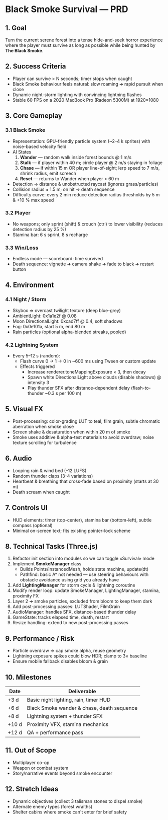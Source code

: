 # Black Smoke Survival — PRD

## 1. Goal
Turn the current serene forest into a tense hide-and-seek horror experience where the player must survive as long as possible while being hunted by **The Black Smoke**.

## 2. Success Criteria
* Player can survive > N seconds; timer stops when caught
* Black Smoke behaviour feels natural: slow roaming ➜ rapid pursuit when close
* Dynamic night-storm lighting with convincing lightning flashes
* Stable 60 FPS on a 2020 MacBook Pro (Radeon 5300M) at 1920×1080

## 3. Core Gameplay
### 3.1 Black Smoke
* Representation: GPU-friendly particle system (~2–4 k sprites) with noise-based velocity field
* AI States
  1. **Wander** — random walk inside forest bounds @ 1 m/s
  2. **Stalk**  — if player within 40 m; circle player @ 2 m/s staying in foliage
  3. **Chase**  — if within 15 m OR player line-of-sight; lerp speed to 7 m/s, shrink radius, emit screech
  4. **Reset** — returns to Wander when player > 60 m
* Detection → distance & unobstructed raycast (ignores grass/particles)
* Collision radius ≈ 1.5 m; on hit ⇒ death sequence
* Difficulty curve: every 2 min reduce detection radius thresholds by 5 m & +10 % max speed

### 3.2 Player
* No weapons; only sprint (shift) & crouch (ctrl) to lower visibility (reduces detection radius by 25 %)
* Stamina bar: 6 s sprint, 8 s recharge

### 3.3 Win/Loss
* Endless mode — scoreboard: time survived
* Death sequence: vignette ➜ camera shake ➜ fade to black ➜ restart button

## 4. Environment
### 4.1 Night / Storm
* Skybox ⇒ overcast twilight texture (deep blue-grey)
* AmbientLight: 0x1a1e2f @ 0.08
* Moon DirectionalLight: 0xcad7ff @ 0.4, soft shadows
* Fog: 0x0e101a, start 5 m, end 80 m
* Rain particles (optional alpha-blended streaks, pooled)

### 4.2 Lightning System
* Every 5–12 s (random):
  * Flash curve 0 → 1 → 0 in ~600 ms using Tween or custom update
  * Effects triggered
    * Increase renderer.toneMappingExposure × 3, then decay
    * Spawn white DirectionalLight above clouds (disable shadows) @ intensity 3
    * Play thunder SFX after distance-dependent delay (flash-to-thunder ~0.3 s per 100 m)

## 5. Visual FX
* Post-processing: color-grading LUT to teal, film grain, subtle chromatic aberration when smoke close
* Screen shake & desaturation when within 20 m of smoke
* Smoke uses additive & alpha-test materials to avoid overdraw; noise texture scrolling for turbulence

## 6. Audio
* Looping rain & wind bed (–12 LUFS)
* Random thunder claps (3–4 variations)
* Heartbeat & breathing that cross-fade based on proximity (starts at 30 m)
* Death scream when caught

## 7. Controls UI
* HUD elements: timer (top-center), stamina bar (bottom-left), subtle compass (optional)
* Minimal on-screen text; fits existing pointer-lock scheme

## 8. Technical Tasks (Three.js)
1. Refactor init section into modules so we can toggle «Survival» mode
2. Implement **SmokeManager** class
   * Builds Points/InstancedMesh, holds state machine, update(dt)
   * Pathfind: basic A* not needed — use steering behaviours with obstacle avoidance using grid you already have
3. Add **LightingManager** for storm cycle & lightning coroutine
4. Modify render loop: update SmokeManager, LightingManager, stamina, proximity FX
5. Layer 2 ➜ smoke particles, excluded from bloom to keep them dark
6. Add post-processing passes: LUTShader, FilmGrain
7. AudioManager: handles SFX, distance-based thunder delay
8. GameState: tracks elapsed time, death, restart
9. Resize handling: extend to new post-processing passes

## 9. Performance / Risk
* Particle overdraw ⇒ cap smoke alpha, reuse geometry
* Lightning exposure spikes could blow HDR; clamp to 3× baseline
* Ensure mobile fallback disables bloom & grain

## 10. Milestones
| Date | Deliverable |
|------|-------------|
| +3 d | Basic night lighting, rain, timer HUD |
| +6 d | Black Smoke wander & chase, death sequence |
| +8 d | Lightning system + thunder SFX |
| +10 d| Proximity VFX, stamina mechanics |
| +12 d| QA + performance pass |

## 11. Out of Scope
* Multiplayer co-op
* Weapon or combat system
* Story/narrative events beyond smoke encounter

## 12. Stretch Ideas
* Dynamic objectives (collect 3 talisman stones to dispel smoke)
* Alternate enemy types (forest wraiths)
* Shelter cabins where smoke can't enter for brief safety 